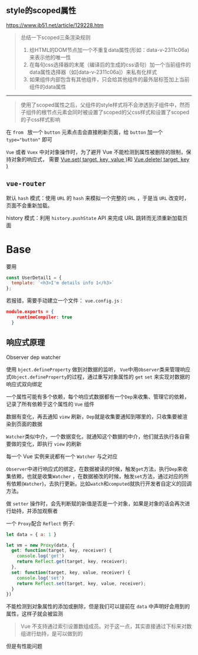 

## style的scoped属性

https://www.jb51.net/article/129228.htm
> 总结一下scoped三条渲染规则
>
> 1. 给HTML的DOM节点加一个不重复data属性(形如：data-v-2311c06a)来表示他的唯一性
> 2. 在每句css选择器的末尾（编译后的生成的css语句）加一个当前组件的data属性选择器（如[data-v-2311c06a]）来私有化样式
> 3. 如果组件内部包含有其他组件，只会给其他组件的最外层标签加上当前组件的data属性
> 

---

> 使用了scoped属性之后，父组件的style样式将不会渗透到子组件中，然而子组件的根节点元素会同时被设置了scoped的父css样式和设置了scoped的子css样式影响 



在 `from ` 放一个 `button` 元素点击会直接刷新页面，给 `button` 加一个  `type="button"` 即可



`Vue` 或者 `Vuex` 中对对象操作时，为了避开 Vue 不能检测到属性被删除的限制，保持对象的响应式， 需要 [Vue.set( target, key, value )](https://cn.vuejs.org/v2/api/#Vue-set)和 [Vue.delete( target, key )](https://cn.vuejs.org/v2/api/#Vue-delete)



## `vue-router` 

默认 `hash` 模式：使用 `URL` 的 `hash` 来模拟一个完整的 `URL` ，于是当 `URL` 改变时，页面不会重新加载。

 history 模式：利用 `history.pushState` API 来完成 URL 跳转而无须重新加载页面



# Base

要用

```js
const UserDetail1 = {
  template: `<h3>I'm details info 1</h3>`
};
```

若报错，需要手动建立一个文件： `vue.config.js` :

```json
module.exports = {
    runtimeCompiler: true
  }
```





## 响应式原理

Observer  dep watcher

使用 `bject.defineProperty` 做到对数据的监听， `Vue`中用`Observer`类来管理响应式`Object.defineProperty`的过程，通过重写对象属性的 `get` `set` 来实现对数据的响应式双向绑定



一个属性可能有多个依赖，每个响应式数据都有一个`Dep`来收集、管理它的依赖，记录了所有依赖于这个属性的 `Vue` 组件



数据有变化，再去通知 `view` 刷新，`Dep`就是收集要通知到哪里的，只收集要被渲染到页面的数据



`Watcher`类似中介，一个数据变化，就通知这个数据的中介，他们就去执行各自需要做的变化，即执行 `view` 的刷新

每一个 Vue 实例来说都有一个 `Watcher` 与之对应



`Observer`中进行响应式的绑定，在数据被读的时候，触发`get`方法，执行`Dep`来收集依赖，也就是收集`Watcher` ，在数据被改的时候，触发`set`方法，通过对应的所有依赖(`Watcher`)，去执行更新。比如`watch`和`computed`就执行开发者自定义的回调方法。



做 `setter` 操作时，会先判断赋的新值是否是一个对象，如果是对象的话会再次进行劫持，并添加观察者



一个 `Proxy`配合 `Reflect`  例子:

```js
let data = { a: 1 }

let vm = new Proxy(data, {
  get: function(target, key, receiver) {
    console.log('get')
    return Reflect.get(target, key, receiver);
  },
  set: function(target, key, value, receiver) {
    console.log('set')
    return Reflect.set(target, key, value, receiver);
  }
})
```





不能检测到对象属性的添加或删除，但是我们可以提前在 `data` 中声明好会用到的属性，这样子就会被监测

> Vue 不支持通过索引设置数组成员。对于这一点，其实直接通过下标来对数组进行劫持，是可以做到的

但是有性能问题

